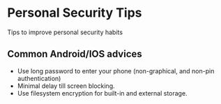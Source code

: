 # Personal Security Tips
Tips to improve personal security habits
## Common Android/IOS advices
 * Use long password to enter your phone (non-graphical, and non-pin authentication)
 * Minimal delay till screen blocking.
 * Use filesystem encryption for built-in and external storage.

